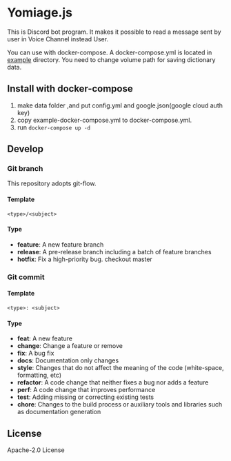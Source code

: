 # Yomiage.js

This is Discord bot program. It makes it possible to read a message sent by user in Voice Channel instead User.

You can use with docker-compose. A docker-compose.yml is located in [example](example) directory. You need to change
volume path for saving dictionary data.

## Install with docker-compose

1. make data folder ,and put config.yml and google.json(google cloud auth key)
2. copy example-docker-compose.yml to docker-compose.yml.
3. run ``docker-compose up -d``

## Develop

### Git branch

This repository adopts git-flow.

#### Template

```
<type>/<subject>
```

#### Type

- **feature**: A new feature branch
- **release**: A pre-release branch including a batch of feature branches
- **hotfix**: Fix a high-priority bug. checkout master

### Git commit

#### Template

```
<type>: <subject>
```

#### Type

- **feat**: A new feature
- **change**: Change a feature or remove
- **fix**: A bug fix
- **docs**: Documentation only changes
- **style**: Changes that do not affect the meaning of the code (white-space, formatting, etc)
- **refactor**: A code change that neither fixes a bug nor adds a feature
- **perf**: A code change that improves performance
- **test**: Adding missing or correcting existing tests
- **chore**: Changes to the build process or auxiliary tools and libraries such as documentation generation

## License

Apache-2.0 License
